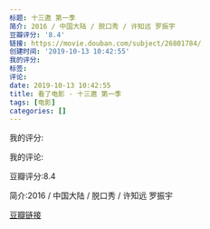 ```yaml
---
标题: 十三邀 第一季
简介: 2016 / 中国大陆 / 脱口秀 / 许知远 罗振宇
豆瓣评分: '8.4'
链接: https://movie.douban.com/subject/26801784/
创建时间: '2019-10-13 10:42:55'
我的评分:
标签:
评论:
date: 2019-10-13 10:42:55
title: 看了电影 - 十三邀 第一季
tags: [电影]
categories: []
---
```


我的评分:

我的评论:

豆瓣评分:8.4

简介:2016 / 中国大陆 / 脱口秀 / 许知远 罗振宇

[豆瓣链接](https://movie.douban.com/subject/26801784/)


